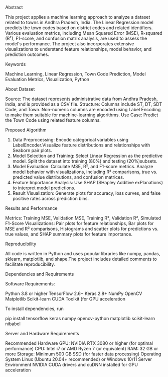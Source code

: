 Abstract

This project applies a machine learning approach to analyze a dataset related to towns in Andhra Pradesh, India. The Linear Regression model predicts the town codes based on district codes and related identifiers. Various evaluation metrics, including Mean Squared Error (MSE), R-squared (R²), F1-score, and confusion matrix analysis, are used to assess the model's performance. The project also incorporates extensive visualizations to understand feature relationships, model behavior, and prediction outcomes.

Keywords

Machine Learning, Linear Regression, Town Code Prediction, Model Evaluation Metrics, Visualization, Python

About Dataset

Source: The dataset represents administrative data from Andhra Pradesh, India, and is provided as a CSV file.
Structure:
Columns include ST, DT, SDT Code, and Town.
Non-numeric columns are encoded using Label Encoding to make them suitable for machine-learning algorithms.
Use Case: Predict the Town Code using related feature columns.

Proposed Algorithm

1. Data Preprocessing: Encode categorical variables using LabelEncoder.Visualize feature distributions and relationships with Seaborn pair plots.
2. Model Selection and Training: Select Linear Regression as the predictive model. Split the dataset into training (80%) and testing (20%)subsets.
3. Model Evaluation: Calculate MSE, R², and F1-score metrics. Analyze model behavior with visualizations, including R² comparisons, true vs. predicted value distributions, and confusion matrices.
4. Feature Importance Analysis: Use SHAP (SHapley Additive exPlanations) to interpret model predictions.
5. Result Visualization: Generate plots for accuracy, loss curves, and false positive rates across prediction bins.

Results and Performance

Metrics: Training MSE, Validation MSE, Training R², Validation R², Simulated F1-Score
Visualizations: Pair plots for feature relationships, Bar plots for MSE and R² comparisons, Histograms and scatter plots for predictions vs. true values, and SHAP summary plots for feature importance.

Reproducibility

All code is written in Python and uses popular libraries like numpy, pandas, sklearn, matplotlib, and shape.The project includes detailed comments to facilitate reproducibility.

Dependencies and Requirements

Software Requirements:

Python 3.8 or higher
TensorFlow 2.6+
Keras 2.8+
NumPy
OpenCV
Matplotlib
Scikit-learn
CUDA Toolkit (for GPU acceleration

To install dependencies, run

pip install tensorflow keras numpy opencv-python matplotlib scikit-learn nibabel

Server and Hardware Requirements

Recommended Hardware
GPU: NVIDIA RTX 3080 or higher (for optimal performance)
CPU: Intel i7 or AMD Ryzen 7 (or equivalent)
RAM: 32 GB or more
Storage: Minimum 500 GB SSD (for faster data processing)
Operating System
Linux (Ubuntu 20.04+ recommended) or Windows 10/11
Server Environment
NVIDIA CUDA drivers and cuDNN installed for GPU acceleration
